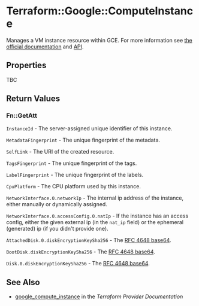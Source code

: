 # Terraform::Google::ComputeInstance

Manages a VM instance resource within GCE. For more information see
[the official documentation](https://cloud.google.com/compute/docs/instances)
and
[API](https://cloud.google.com/compute/docs/reference/latest/instances).

## Properties

TBC

## Return Values

### Fn::GetAtt

`InstanceId` - The server-assigned unique identifier of this instance.

`MetadataFingerprint` - The unique fingerprint of the metadata.

`SelfLink` - The URI of the created resource.

`TagsFingerprint` - The unique fingerprint of the tags.

`LabelFingerprint` - The unique fingerprint of the labels.

`CpuPlatform` - The CPU platform used by this instance.

`NetworkInterface.0.networkIp` - The internal ip address of the instance, either manually or dynamically assigned.

`NetworkInterface.0.accessConfig.0.natIp` - If the instance has an access config, either the given external ip (in the `nat_ip` field) or the ephemeral (generated) ip (if you didn't provide one).

`AttachedDisk.0.diskEncryptionKeySha256` - The [RFC 4648 base64](https://tools.ietf.org/html/rfc4648#section-4).

`BootDisk.diskEncryptionKeySha256` - The [RFC 4648 base64](https://tools.ietf.org/html/rfc4648#section-4).

`Disk.0.diskEncryptionKeySha256` - The [RFC 4648 base64](https://tools.ietf.org/html/rfc4648#section-4).

## See Also

* [google_compute_instance](https://www.terraform.io/docs/providers/google/r/compute_instance.html) in the _Terraform Provider Documentation_